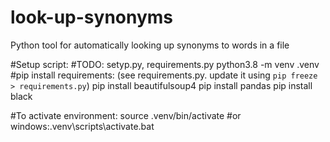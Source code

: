 # look-up-synonyms
Python tool for automatically looking up synonyms to words in a file


 
#Setup script: #TODO: setyp.py, requirements.py
python3.8 -m venv .venv
#pip install requirements: (see requirements.py. update it using `pip freeze > requirements.py`) 
pip install beautifulsoup4
pip install pandas
pip install black

#To activate environment:
source .venv/bin/activate
#or windows:.venv\scripts\activate.bat
